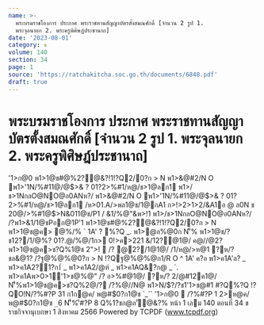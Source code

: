 ```yaml
---
name: >-
  พระบรมราชโองการ ประกาศ พระราชทานสัญญาบัตรตั้งสมณศักดิ์ [จำนวน 2 รูป 1.
  พระจุลนายก 2. พระครูพิศิษฎ์ประชานาถ]
date: '2023-08-01'
category: ข
volume: 140
section: 34
page: 1
source: 'https://ratchakitcha.soc.go.th/documents/6848.pdf'
draft: true
---
```


# พระบรมราชโองการ ประกาศ พระราชทานสัญญาบัตรตั้งสมณศักดิ์ [จำนวน 2 รูป 1. พระจุลนายก 2. พระครูพิศิษฎ์ประชานาถ]

'1>ก@0 พ1>1@ช#@%2?@&?!1!?Q2/0?ก > N พ1>&@#2/N O พ1>'1N/%#11@/@$>& ? 01?2>%#1/ห@/ช>1@ลก1 พ1>/ช>1NกลO@NO@อ0ANห?/ พ1>&@#2/N O พ1>'1N/%#11@/@$>& ? 01?2>%#1/ห@/ช>1@ลก1 /ห>01.A/>พล1@ช/1@กA1 ก>!>2>1>2/&A1อ @ ล0N ช 20@/>%#1@$>N&011@ช/P1 / &1/%@"&พ>!1 พ1>/ช>1NกลO@NO@อ0ANห?/ /?พ1>&1/1@ชPอก@1P'1 พ1>1@ช#@%2?@&?!1!?Q2/0?ก > N พ1>1@ช@ค> @%/% ` 1A' ? %?Q _. พ1>@ล%@0ก N'็% พ1>1@ช/?ช12?/1/@%? 01?.@/%@/1ก> 0!>ค>221 &/12?@1@/ ค@//@2? พ1>1@ช@ค>ช?Q%1@ช 2">!  /? @2?/1@1@/ /1/ห@/>ห@1 ?ห/? ชล&@1? /?ฐ@%@%@0?ก > N !?Qฐ@%@%@ก1/R O ^ 1A' ค?อ พ1>ค1A'ล? _ พ1>ค1A2?1?ก1์ _ พ1>ค1A2/@ห์ _ พ1>ค1AQ&?ก@ _ `. พ1>ค1Aพ>0>1์'1>ช@%@" /? อ>%#@1@/ ?ห/? 2/@#12ค1@/ N'็%พ1>1@ช@ค>ช?Q%2@/? /?%@//N@ พ1>N/$?/?ช1'1>ช@#1 #?Q%?Q !?QO!N/?%#?P 31 ก1ก@ค/ พ@#$0?ก1@ช `_`` '1>ก@0  /?%#?P 1 2>ห@ค/ พ@#$0?ก1@ช `_`6 N'็%'ี#?P 8 Q%1?ชก@ล'ั@&?% หน้า 1 เลม 140 ตอนที่ 34 ข ราชกิจจานุเบกษา 1 สิงหาคม 2566 Powered by TCPDF (www.tcpdf.org)
